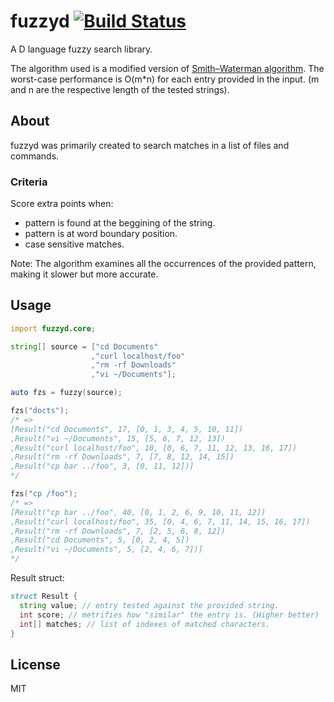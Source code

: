 # fuzzyd [![Build Status](https://travis-ci.org/fbeline/fuzzyd.svg?branch=master)](https://travis-ci.org/fbeline/fuzzyd)

A D language fuzzy search library. 

The algorithm used is a modified version of [Smith–Waterman algorithm](https://en.m.wikipedia.org/wiki/Smith%E2%80%93Waterman_algorithm). The worst-case performance is O(m*n) for each entry provided in the input. (m and n are the respective length of the tested strings).

## About
fuzzyd was primarily created to search matches in a list of files and commands.

### Criteria
Score extra points when:
- pattern is found at the beggining of the string.
- pattern is at word boundary position.
- case sensitive matches.

Note: The algorithm examines all the occurrences of the provided pattern, making it slower but more accurate.

## Usage

```d
import fuzzyd.core;

string[] source = ["cd Documents"
                  ,"curl localhost/foo"
                  ,"rm -rf Downloads"
                  ,"vi ~/Documents"];

auto fzs = fuzzy(source);

fzs("docts");
/* =>
[Result("cd Documents", 17, [0, 1, 3, 4, 5, 10, 11])
,Result("vi ~/Documents", 15, [5, 6, 7, 12, 13])
,Result("curl localhost/foo", 10, [0, 6, 7, 11, 12, 13, 16, 17])
,Result("rm -rf Downloads", 7, [7, 8, 12, 14, 15])
,Result("cp bar ../foo", 3, [0, 11, 12])]
*/

fzs("cp /foo");
/* =>
[Result("cp bar ../foo", 40, [0, 1, 2, 6, 9, 10, 11, 12])
,Result("curl localhost/foo", 35, [0, 4, 6, 7, 11, 14, 15, 16, 17])
,Result("rm -rf Downloads", 7, [2, 5, 6, 8, 12])
,Result("cd Documents", 5, [0, 2, 4, 5])
,Result("vi ~/Documents", 5, [2, 4, 6, 7])]
*/
```

Result struct:

```d
struct Result {
  string value; // entry tested against the provided string. 
  int score; // metrifies how "similar" the entry is. (Higher better)
  int[] matches; // list of indexes of matched characters.
}
```

## License
MIT
